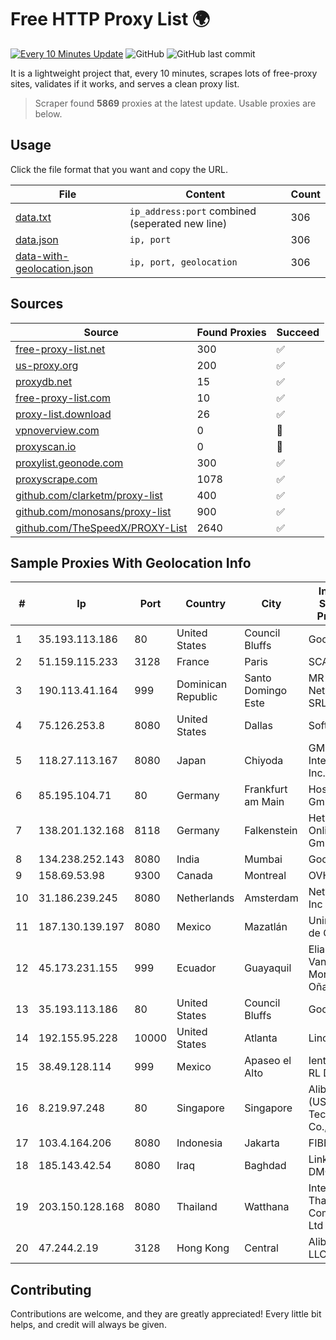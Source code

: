
# Free HTTP Proxy List 🌍

[![Every 10 Minutes Update](https://github.com/mertguvencli/http-proxy-list/actions/workflows/main.yml/badge.svg?branch=main)](https://github.com/mertguvencli/http-proxy-list/actions/workflows/main.yml)
![GitHub](https://img.shields.io/github/license/mertguvencli/http-proxy-list)
![GitHub last commit](https://img.shields.io/github/last-commit/mertguvencli/http-proxy-list)

It is a lightweight project that, every 10 minutes, scrapes lots of free-proxy sites, validates if it works, and serves a clean proxy list.


> Scraper found **5869** proxies at the latest update. Usable proxies are below.

## Usage

Click the file format that you want and copy the URL.


|File|Content|Count|
|----|-------|-----|
|[data.txt](https://raw.githubusercontent.com/mertguvencli/http-proxy-list/main/proxy-list/data.txt)|`ip_address:port` combined (seperated new line)|306|
|[data.json](https://raw.githubusercontent.com/mertguvencli/http-proxy-list/main/proxy-list/data.json)|`ip, port`|306|
|[data-with-geolocation.json](https://raw.githubusercontent.com/mertguvencli/http-proxy-list/main/proxy-list/data-with-geolocation.json)|`ip, port, geolocation`|306|

## Sources

|Source|Found Proxies|Succeed|
|------|-------------|-------|
|[free-proxy-list.net](https://free-proxy-list.net)|300|✅|
|[us-proxy.org](https://www.us-proxy.org)|200|✅|
|[proxydb.net](http://proxydb.net)|15|✅|
|[free-proxy-list.com](https://free-proxy-list.com/?page=&port=&type%5B%5D=http&type%5B%5D=https&up_time=0&search=Search)|10|✅|
|[proxy-list.download](https://www.proxy-list.download/HTTP)|26|✅|
|[vpnoverview.com](https://vpnoverview.com/privacy/anonymous-browsing/free-proxy-servers)|0|🚫|
|[proxyscan.io](https://www.proxyscan.io)|0|🚫|
|[proxylist.geonode.com](https://proxylist.geonode.com/api/proxy-list?limit=300&page=1&sort_by=lastChecked&sort_type=desc&protocols=http,https)|300|✅|
|[proxyscrape.com](https://api.proxyscrape.com/v2/?request=displayproxies&protocol=http&timeout=10000&country=all&ssl=all&anonymity=all)|1078|✅|
|[github.com/clarketm/proxy-list](https://raw.githubusercontent.com/clarketm/proxy-list/master/proxy-list-raw.txt)|400|✅|
|[github.com/monosans/proxy-list](https://raw.githubusercontent.com/monosans/proxy-list/main/proxies/http.txt)|900|✅|
|[github.com/TheSpeedX/PROXY-List](https://raw.githubusercontent.com/TheSpeedX/PROXY-List/master/http.txt)|2640|✅|


## Sample Proxies With Geolocation Info

|#|Ip|Port|Country|City|Internet Service Provider|
|-|--|----|-------|----|-------------------------|
|1|35.193.113.186|80|United States|Council Bluffs|Google LLC|
|2|51.159.115.233|3128|France|Paris|SCALEWAY|
|3|190.113.41.164|999|Dominican Republic|Santo Domingo Este|MR Networking, SRL|
|4|75.126.253.8|8080|United States|Dallas|SoftLayer|
|5|118.27.113.167|8080|Japan|Chiyoda|GMO Internet, Inc.|
|6|85.195.104.71|80|Germany|Frankfurt am Main|Host Europe GmbH|
|7|138.201.132.168|8118|Germany|Falkenstein|Hetzner Online GmbH|
|8|134.238.252.143|8080|India|Mumbai|Google LLC|
|9|158.69.53.98|9300|Canada|Montreal|OVH SAS|
|10|31.186.239.245|8080|Netherlands|Amsterdam|NetSkope Inc|
|11|187.130.139.197|8080|Mexico|Mazatlán|Uninet S.A. de C.V.|
|12|45.173.231.155|999|Ecuador|Guayaquil|Eliana Vanessa Morocho Oña|
|13|35.193.113.186|80|United States|Council Bluffs|Google LLC|
|14|192.155.95.228|10000|United States|Atlanta|Linode, LLC|
|15|38.49.128.114|999|Mexico|Apaseo el Alto|Ientc S De RL De CV|
|16|8.219.97.248|80|Singapore|Singapore|Alibaba (US) Technology Co., Ltd.|
|17|103.4.164.206|8080|Indonesia|Jakarta|FIBERNET|
|18|185.143.42.54|8080|Iraq|Baghdad|LinkiWay DMCC|
|19|203.150.128.168|8080|Thailand|Watthana|Internet Thailand Company Ltd|
|20|47.244.2.19|3128|Hong Kong|Central|Alibaba.com LLC|



## Contributing

Contributions are welcome, and they are greatly appreciated! Every
little bit helps, and credit will always be given.

